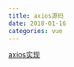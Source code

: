 ```yaml
---
title: axios源码
date: 2018-01-16
categories: vue
---
```






[axios实现](https://ykloveyxk.github.io/2017/02/25/axios%E5%85%A8%E6%94%BB%E7%95%A5/)